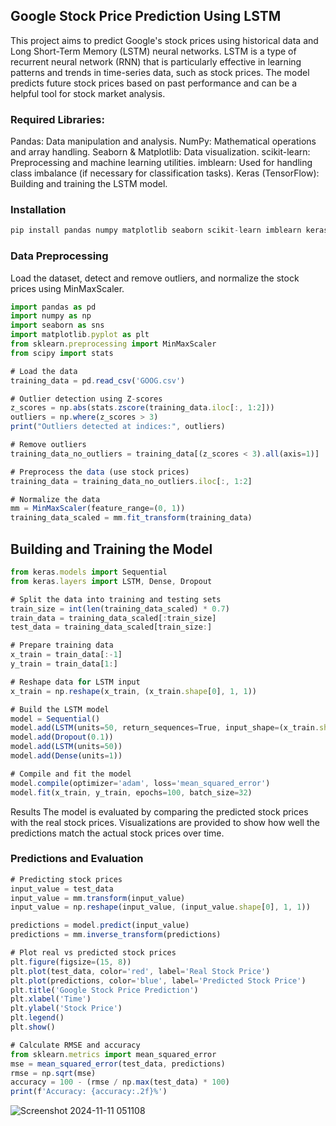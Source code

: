 <!-- ABOUT THE PROJECT -->

## Google Stock Price Prediction Using LSTM

This project aims to predict Google's stock prices using historical data and Long Short-Term Memory (LSTM) neural networks. LSTM is a type of recurrent neural network (RNN) that is particularly effective in learning patterns and trends in time-series data, such as stock prices. The model predicts future stock prices based on past performance and can be a helpful tool for stock market analysis.


### Required Libraries:
Pandas: Data manipulation and analysis.
NumPy: Mathematical operations and array handling.
Seaborn & Matplotlib: Data visualization.
scikit-learn: Preprocessing and machine learning utilities.
imblearn: Used for handling class imbalance (if necessary for classification tasks).
Keras (TensorFlow): Building and training the LSTM model.

### Installation 

```js
pip install pandas numpy matplotlib seaborn scikit-learn imblearn keras tensorflow
```

### Data Preprocessing
Load the dataset, detect and remove outliers, and normalize the stock prices using MinMaxScaler.
```js
import pandas as pd
import numpy as np
import seaborn as sns
import matplotlib.pyplot as plt
from sklearn.preprocessing import MinMaxScaler
from scipy import stats

# Load the data
training_data = pd.read_csv('GOOG.csv')

# Outlier detection using Z-scores
z_scores = np.abs(stats.zscore(training_data.iloc[:, 1:2]))
outliers = np.where(z_scores > 3)
print("Outliers detected at indices:", outliers)

# Remove outliers
training_data_no_outliers = training_data[(z_scores < 3).all(axis=1)]

# Preprocess the data (use stock prices)
training_data = training_data_no_outliers.iloc[:, 1:2]

# Normalize the data
mm = MinMaxScaler(feature_range=(0, 1))
training_data_scaled = mm.fit_transform(training_data)
```

## Building and Training the Model
```js
from keras.models import Sequential
from keras.layers import LSTM, Dense, Dropout

# Split the data into training and testing sets
train_size = int(len(training_data_scaled) * 0.7)
train_data = training_data_scaled[:train_size]
test_data = training_data_scaled[train_size:]

# Prepare training data
x_train = train_data[:-1]
y_train = train_data[1:]

# Reshape data for LSTM input
x_train = np.reshape(x_train, (x_train.shape[0], 1, 1))

# Build the LSTM model
model = Sequential()
model.add(LSTM(units=50, return_sequences=True, input_shape=(x_train.shape[1], 1)))
model.add(Dropout(0.1))
model.add(LSTM(units=50))
model.add(Dense(units=1))

# Compile and fit the model
model.compile(optimizer='adam', loss='mean_squared_error')
model.fit(x_train, y_train, epochs=100, batch_size=32)
```

Results
The model is evaluated by comparing the predicted stock prices with the real stock prices. Visualizations are provided to show how well the predictions match the actual stock prices over time.

###  Predictions and Evaluation

```js
# Predicting stock prices
input_value = test_data
input_value = mm.transform(input_value)
input_value = np.reshape(input_value, (input_value.shape[0], 1, 1))

predictions = model.predict(input_value)
predictions = mm.inverse_transform(predictions)

# Plot real vs predicted stock prices
plt.figure(figsize=(15, 8))
plt.plot(test_data, color='red', label='Real Stock Price')
plt.plot(predictions, color='blue', label='Predicted Stock Price')
plt.title('Google Stock Price Prediction')
plt.xlabel('Time')
plt.ylabel('Stock Price')
plt.legend()
plt.show()

# Calculate RMSE and accuracy
from sklearn.metrics import mean_squared_error
mse = mean_squared_error(test_data, predictions)
rmse = np.sqrt(mse)
accuracy = 100 - (rmse / np.max(test_data) * 100)
print(f'Accuracy: {accuracy:.2f}%')
```
![Screenshot 2024-11-11 051108](https://github.com/user-attachments/assets/53193d0a-a9b3-423a-bc6b-ebde07641490)

